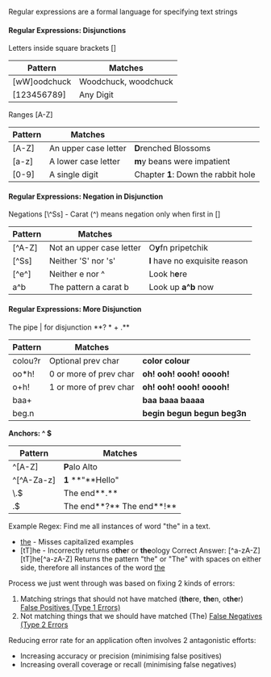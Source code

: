 Regular expressions are a formal language for specifying text strings

<h4>Regular Expressions: Disjunctions</h4>
Letters inside square brackets []

| Pattern      | Matches              |
| ------------ | -------------------- |
| [wW]oodchuck | Woodchuck, woodchuck |
| [123456789]  | Any Digit            |
Ranges [A-Z]

| Pattern | Matches              |                                     |
| ------- | -------------------- | ----------------------------------- |
| [A-Z]   | An upper case letter | **D**renched Blossoms               |
| [a-z]   | A lower case letter  | **m**y beans were impatient         |
| [0-9]   | A single digit       | Chapter **1**: Down the rabbit hole |
<h4>Regular Expressions: Negation in Disjunction</h4>
Negations [\^Ss]
- Carat (^) means negation only when first in []

| Pattern | Matches                  |                                |
| ------- | ------------------------ | ------------------------------ |
| [\^A-Z] | Not an upper case letter | O**y**fn pripetchik            |
| [\^Ss]  | Neither 'S' nor 's'      | **I** have no exquisite reason |
| [\^e^]  | Neither e nor ^          | Look h**e**re                  |
| a^b     | The pattern a carat b    | Look up **a^b** now            |
<h4>Regular Expressions: More Disjunction</h4>
The pipe | for disjunction
**? * + .**

| Pattern | Matches                |                             |
| ------- | ---------------------- | --------------------------- |
| colou?r | Optional prev char     | **color    colour**         |
| oo*h!   | 0 or more of prev char | **oh! ooh! oooh! ooooh!**   |
| o+h!    | 1 or more of prev char | **oh! ooh! oooh! ooooh!**   |
| baa+    |                        | **baa baaa baaaa**          |
| beg.n   |                        | **begin begun begun beg3n** |
**Anchors: ^ $**

| Pattern      | Matches                   |
| ------------ | ------------------------- |
| \^[A-Z]      | **P**alo Alto             |
| \^[\^A-Za-z] | **1** **"**Hello"         |
| \\.$         | The end**.**              |
| .$           | The end**?** The end**!** |

Example Regex:
Find me all instances of word "the" in a text.
- <u>the</u> - Misses capitalized examples
- [tT]he - Incorrectly returns o**the**r or **the**ology
Correct Answer:
[\^a-zA-Z]\[tT]he[\^a-zA-Z]
Returns the pattern "the" or "The" with spaces on either side, therefore all instances of the word <u>the</u>

Process we just went through was based on fixing 2 kinds of errors:
1. Matching strings that should not have matched (**the**re, **the**n, o**the**r) <u>False Positives (Type 1 Errors)</u>
2. Not matching things that we should have matched (The) <u>False Negatives (Type 2 Errors</u>

Reducing error rate for an application often involves 2 antagonistic efforts:
- Increasing accuracy or precision (minimising false positives)
- Increasing overall coverage or recall (minimising false negatives)

